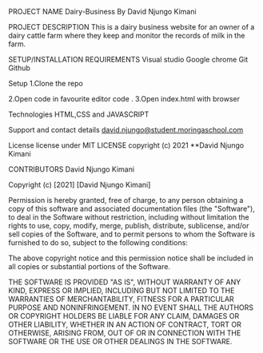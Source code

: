 PROJECT NAME
Dairy-Business
By David Njungo Kimani

PROJECT DESCRIPTION
This is a dairy business website for an owner of a dairy cattle farm where they keep and monitor the records of milk in the farm.
 
 SETUP/INSTALLATION REQUIREMENTS
 Visual studio
 Google chrome
 Git
 Github

 Setup
 1.Clone the repo

 2.Open code in favourite editor
 code .
 3.Open index.html with browser

 Technologies
 HTML,CSS and JAVASCRIPT

 Support and contact details
 david.njungo@student.moringaschool.com

 License
 license under MIT LICENSE copyright (c) 2021 **David Njungo Kimani





CONTRIBUTORS
David Njungo Kimani

Copyright (c) [2021] [David Njungo Kimani]

Permission is hereby granted, free of charge, to any person obtaining a copy
of this software and associated documentation files (the "Software"), to deal
in the Software without restriction, including without limitation the rights
to use, copy, modify, merge, publish, distribute, sublicense, and/or sell
copies of the Software, and to permit persons to whom the Software is
furnished to do so, subject to the following conditions:

The above copyright notice and this permission notice shall be included in all
copies or substantial portions of the Software.

THE SOFTWARE IS PROVIDED "AS IS", WITHOUT WARRANTY OF ANY KIND, EXPRESS OR
IMPLIED, INCLUDING BUT NOT LIMITED TO THE WARRANTIES OF MERCHANTABILITY,
FITNESS FOR A PARTICULAR PURPOSE AND NONINFRINGEMENT. IN NO EVENT SHALL THE
AUTHORS OR COPYRIGHT HOLDERS BE LIABLE FOR ANY CLAIM, DAMAGES OR OTHER
LIABILITY, WHETHER IN AN ACTION OF CONTRACT, TORT OR OTHERWISE, ARISING FROM,
OUT OF OR IN CONNECTION WITH THE SOFTWARE OR THE USE OR OTHER DEALINGS IN THE
SOFTWARE.






